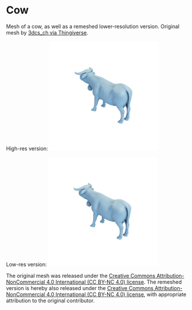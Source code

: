 # Cow

Mesh of a cow, as well as a remeshed lower-resolution version.
Original mesh by [3dcs_ch via Thingiverse](https://www.thingiverse.com/thing:2431906).

High-res version:
![cow](cow.png)

Low-res version:
![cow-low-resolution](cow-low-resolution.png)

The original mesh was released under the [Creative Commons Attribution-NonCommercial 4.0 International (CC BY-NC 4.0) license](https://creativecommons.org/licenses/by-nc/4.0/).
The remeshed version is hereby also released under the [Creative Commons Attribution-NonCommercial 4.0 International (CC BY-NC 4.0) license](https://creativecommons.org/licenses/by-nc/4.0/), with appropriate attribution to the original contributor.

